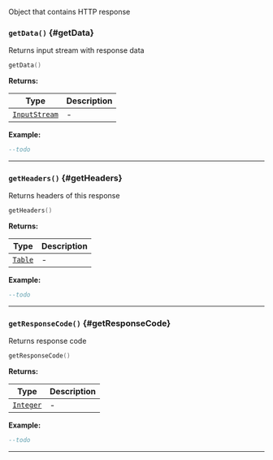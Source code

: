 Object that contains HTTP response

### <code>getData()</code> \{#getData}

Returns input stream with response data

```lua
getData()
```

**Returns:**

| Type                                                  | Description |
| ----------------------------------------------------- | ----------- |
| <code>[InputStream](/globals/Data/InputStream)</code> | -           |

**Example:**

```lua
--todo
```

---

### <code>getHeaders()</code> \{#getHeaders}

Returns headers of this response

```lua
getHeaders()
```

**Returns:**

| Type                                          | Description |
| --------------------------------------------- | ----------- |
| <code>[Table](/tutorials/types/Tables)</code> | -           |

**Example:**

```lua
--todo
```

---

### <code>getResponseCode()</code> \{#getResponseCode}

Returns response code

```lua
getResponseCode()
```

**Returns:**

| Type                                             | Description |
| ------------------------------------------------ | ----------- |
| <code>[Integer](/tutorials/types/Numbers)</code> | -           |

**Example:**

```lua
--todo
```

---
